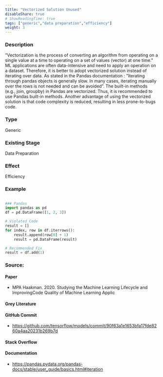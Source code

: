 ```yaml
---
title: "Vectorized Solution Unused"
disableShare: true
# ShowReadingTime: true
tags: ["generic","data preparation","efficiency"]
weight: 3
---
```


### Description

"Vectorization is the process of converting an algorithm from operating on a single value at a time to operating on a set of values (vector) at one time." ML applications are often data-intensive and need to apply an operation on a dataset. Therefore, it is better to adopt vectorized solution instead of iterating over data. As stated in the Pandas documentation : ”Iterating through pandas objects is generally slow. In many cases, iterating manually over the rows is not needed and can be avoided”. The built-in methods (e.g., join, groupby) in Pandas are vectorized. Thus, it is recommended to use Pandas built-in methods. Another advantage of using the vectorized solution is that code complexity is reduced, resulting in less prone-to-bugs code.

### Type

Generic

### Existing Stage

Data Preparation

### Effect

Efficiency

### Example

```python

### Pandas
import pandas as pd
df = pd.DataFrame([1, 2, 3])

# Violated Code
result = []
for index, row in df.iterrows():
	result.append(row[0] + 1)
	result = pd.DataFrame(result)

# Recommended Fix
result = df.add(1)

```

### Source:

#### Paper 
- MPA Haakman. 2020. Studying the Machine Learning Lifecycle and ImprovingCode Quality of Machine Learning Applic

#### Grey Literature

#### GitHub Commit
- https://github.com/tensorflow/models/commit/90f63a1e1653bfa17fde8260a4aa20231b269b7d

#### Stack Overflow

#### Documentation
- https://pandas.pydata.org/pandas-docs/stable/user_guide/basics.html#iteration

